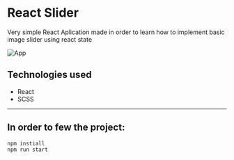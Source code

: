 # React Slider

Very simple React Aplication made in order to learn how to implement basic image slider using react state

![App](./slider.PNG)

## Technologies used

- React
- SCSS

---

## In order to few the project:

```bash
npm instiall
npm run start
```
